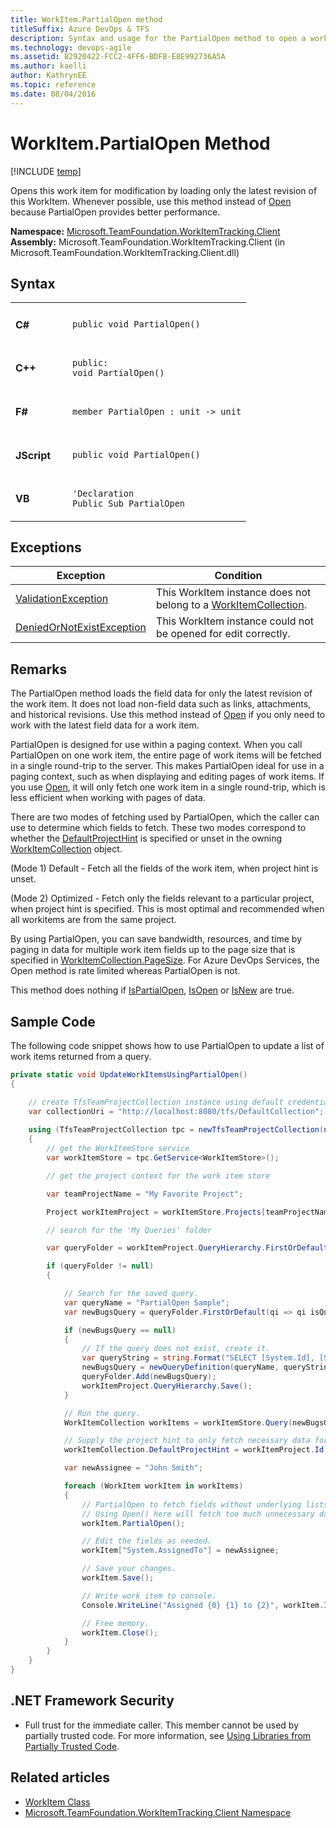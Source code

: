 ```yaml
---
title: WorkItem.PartialOpen method
titleSuffix: Azure DevOps & TFS 
description: Syntax and usage for the PartialOpen method to open a work item for modification when working with Azure DevOps Services & Team Foundation Server 
ms.technology: devops-agile
ms.assetid: 82920422-FCC2-4FF6-BDFB-E8E992736A5A
ms.author: kaelli
author: KathrynEE
ms.topic: reference
ms.date: 08/04/2016
---
```



# WorkItem.PartialOpen Method


[!INCLUDE [temp](../../includes/version-vsts-tfs-all-versions.md)]

Opens this work item for modification by loading only the latest revision of this WorkItem. Whenever possible, use this method instead of [Open](open.md) because PartialOpen provides better performance.  

**Namespace:**  [Microsoft.TeamFoundation.WorkItemTracking.Client](/previous-versions/visualstudio/visual-studio-2013/bb141853(v=vs.120))  
**Assembly:**  Microsoft.TeamFoundation.WorkItemTracking.Client (in Microsoft.TeamFoundation.WorkItemTracking.Client.dll)


## Syntax

<table>
<tr>
<td width="75px"> 
<h4>C#</h4>
</td>
<td>
<code>public void PartialOpen()</code>
</td>
</tr>

<tr>
<td> 
<h4>C++</h4>
</td>
<td>
<code>public:</code><br/>
<code>void PartialOpen()</code>
</td>
</tr>

<tr>
<td> 
<h4>F#</h4>
</td>
<td>
<code>member PartialOpen : unit -&gt; unit</code>
</td>
</tr>

<tr>
<td> 
<h4>JScript</h4>
</td>
<td>
<code>public void PartialOpen()</code>
</td>
</tr>

<tr>
<td> 
<h4>VB</h4>
</td>
<td>
<code>&#39;Declaration</code><br/>
<code>Public Sub PartialOpen</code>
</td>
</tr>
</table>


<!---

<a data-toggle="collapse" href="#expando-agent-pools">C# ▼</a>
<div class="collapse" id="expando-queues"> 
```public void PartialOpen()```
</div>

<a data-toggle="collapse" href="#expando-agent-pools">C++ ▼</a>
<div class="collapse" id="expando-queues"> 
```public:  
void PartialOpen()```
</div>


<a data-toggle="collapse" href="#expando-agent-pools">F# ▼</a>
<div class="collapse" id="expando-queues"> 
```member PartialOpen : unit -> unit```
</div>


<a data-toggle="collapse" href="#expando-agent-pools">JScript ▼</a>
<div class="collapse" id="expando-queues"> 
```public function PartialOpen()```
</div>

<a data-toggle="collapse" href="#expando-agent-pools">VB ▼</a>
<div class="collapse" id="expando-queues"> 
```'Declaration  
Public Sub PartialOpen```
</div>

---> 

## Exceptions

| **Exception** | **Condition** |
| --- | --- |
| [ValidationException](https://msdn.microsoft.com/library/microsoft.teamfoundation.workitemtracking.client.validationexception%28v=vs.120%29.aspx) | This WorkItem instance does not belong to a [WorkItemCollection](https://msdn.microsoft.com/library/microsoft.teamfoundation.workitemtracking.client.workitemcollection%28v=vs.120%29.aspx). |
| [DeniedOrNotExistException](https://msdn.microsoft.com/library/microsoft.teamfoundation.workitemtracking.client.deniedornotexistexception%28v=vs.120%29.aspx) | This WorkItem instance could not be opened for edit correctly. |

## Remarks

The PartialOpen method loads the field data for only the latest revision of the work item. It does not load non-field data such as links, attachments, and historical revisions. Use this method instead of [Open](open.md) if you only need to work with the latest field data for a work item.

PartialOpen is designed for use within a paging context. When you call PartialOpen on one work item, the entire page of work items will be fetched in a single round-trip to the server. This makes PartialOpen ideal for use in a paging context, such as when displaying and editing pages of work items. If you use [Open](open.md), it will only fetch one work item in a single round-trip, which is less efficient when working with pages of data.

There are two modes of fetching used by PartialOpen, which the caller can use to determine which fields to fetch. These two modes correspond to whether the [DefaultProjectHint](https://msdn.microsoft.com/library/microsoft.teamfoundation.workitemtracking.client.workitemcollection.defaultprojecthint%28v=vs.120%29.aspx) is specified or unset in the owning [WorkItemCollection](https://msdn.microsoft.com/library/microsoft.teamfoundation.workitemtracking.client.workitemcollection%28v=vs.120%29.aspx) object.

(Mode 1) Default - Fetch all the fields of the work item, when project hint is unset.

(Mode 2) Optimized - Fetch only the fields relevant to a particular project, when project hint is specified. This is most optimal and recommended when all workitems are from the same project.

By using PartialOpen, you can save bandwidth, resources, and time by paging in data for multiple work item fields up to the page size that is specified in [WorkItemCollection.PageSize](https://msdn.microsoft.com/library/microsoft.teamfoundation.workitemtracking.client.workitemcollection.pagesize%28v=vs.120%29.aspx). For Azure DevOps Services, the Open method is rate limited whereas PartialOpen is not.

This method does nothing if [IsPartialOpen](/previous-versions/visualstudio/visual-studio-2013/bb164816(v=vs.120)), [IsOpen](/previous-versions/visualstudio/visual-studio-2013/bb164814(v=vs.120)) or [IsNew](/previous-versions/visualstudio/visual-studio-2013/ff737494(v=vs.120)) are true.

## Sample Code

The following code snippet shows how to use PartialOpen to update a list of work items returned from a query.

```CS
private static void UpdateWorkItemsUsingPartialOpen()
{

    // create TfsTeamProjectCollection instance using default credentials
    var collectionUri = "http://localhost:8080/tfs/DefaultCollection";
    
    using (TfsTeamProjectCollection tpc = newTfsTeamProjectCollection(newUri(collectionUri)))
    {
        // get the WorkItemStore service
        var workItemStore = tpc.GetService<WorkItemStore>();

        // get the project context for the work item store

        var teamProjectName = "My Favorite Project";

        Project workItemProject = workItemStore.Projects[teamProjectName];

        // search for the 'My Queries' folder

        var queryFolder = workItemProject.QueryHierarchy.FirstOrDefault(qh => qh isQueryFolder && qh.IsPersonal) asQueryFolder;

        if (queryFolder != null)
        {

            // Search for the saved query.
            var queryName = "PartialOpen Sample";
            var newBugsQuery = queryFolder.FirstOrDefault(qi => qi isQueryDefinition && qi.Name.Equals(queryName)) asQueryDefinition;

            if (newBugsQuery == null)
            {
                // If the query does not exist, create it.
                var queryString = string.Format("SELECT [System.Id], [System.WorkItemType], [System.Title], [System.AssignedTo], [System.State], [System.Tags] FROM WorkItems WHERE [System.TeamProject] = '{0}' AND [System.WorkItemType] = 'Bug' AND [System.State] = 'New'", teamProjectName);
                newBugsQuery = newQueryDefinition(queryName, queryString);
                queryFolder.Add(newBugsQuery);
                workItemProject.QueryHierarchy.Save();
            }

            // Run the query.
            WorkItemCollection workItems = workItemStore.Query(newBugsQuery.QueryText);

            // Supply the project hint to only fetch necessary data for the project.
            workItemCollection.DefaultProjectHint = workItemProject.Id;

            var newAssignee = "John Smith";

            foreach (WorkItem workItem in workItems)
            {
                // PartialOpen to fetch fields without underlying lists for entire query page.
                // Using Open() here will fetch too much unnecessary data, and hence is undesirable.
                workItem.PartialOpen();

                // Edit the fields as needed.
                workItem["System.AssignedTo"] = newAssignee;

                // Save your changes.
                workItem.Save();

                // Write work item to console.
                Console.WriteLine("Assigned {0} {1} to {2}", workItem.Id, workItem.Fields["System.Title"].Value, newAssignee);

                // Free memory.
                workItem.Close();
            }
        }
    }
}
```

## .NET Framework Security

- Full trust for the immediate caller. This member cannot be used by partially trusted code. For more information, see [Using Libraries from Partially Trusted Code](https://msdn.microsoft.com/library/8skskf63%28v=vs.120%29.aspx).


## Related articles


- [WorkItem Class](/previous-versions/visualstudio/visual-studio-2013/bb179831(v=vs.120))  
- [Microsoft.TeamFoundation.WorkItemTracking.Client Namespace](/previous-versions/visualstudio/visual-studio-2013/bb141853(v=vs.120))  
